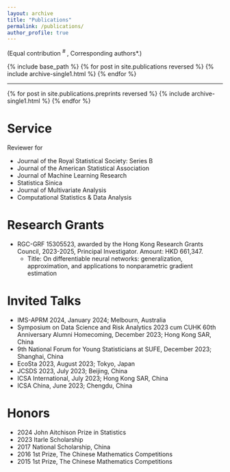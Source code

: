 ```yaml
---
layout: archive
title: "Publications"
permalink: /publications/
author_profile: true
---
```

(Equal contribution <sup> # </sup>, Corresponding authors*.)

{% include base_path %}
{% for post in site.publications reversed %}
  {% include archive-single1.html %}
{% endfor %}

- - -

{% for post in site.publications.preprints reversed %}
  {% include archive-single1.html %}
{% endfor %}



Service
======
Reviewer for
* Journal of the Royal Statistical Society: Series B
* Journal of the American Statistical Association
* Journal of Machine Learning Research
* Statistica Sinica
* Journal of Multivariate Analysis
* Computational Statistics & Data Analysis

Research Grants
======
* RGC-GRF 15305523, awarded by the Hong Kong Research Grants Council, 2023-2025, Principal Investigator. Amount: HKD 661,347.
    + Title: On differentiable neural networks: generalization, approximation, and applications to
nonparametric gradient estimation


Invited Talks
======
* IMS-APRM 2024, January 2024; Melbourn, Australia
* Symposium on Data Science and Risk Analytics 2023 cum CUHK 60th Anniversary Alumni Homecoming, December 2023; Hong Kong SAR, China
* 9th National Forum for Young Statisticians at SUFE, December 2023; Shanghai, China
* EcoSta 2023, August 2023; Tokyo, Japan
* JCSDS 2023, July 2023; Beijing, China
* ICSA International, July 2023; Hong Kong SAR, China
* ICSA China, June 2023; Chengdu, China

Honors
======
* 2024 John Aitchison Prize in Statistics
* 2023 Itarle Scholarship
* 2017 National Scholarship, China
* 2016 1st Prize, The Chinese Mathematics Competitions
* 2015 1st Prize, The Chinese Mathematics Competitions
